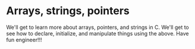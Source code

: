 # Arrays, strings, pointers
We'll get to learn more about arrays, pointers, and strings in C.
We'll get to see how to declare, initialize, and manipulate things using the above.
Have fun engineer!!!
